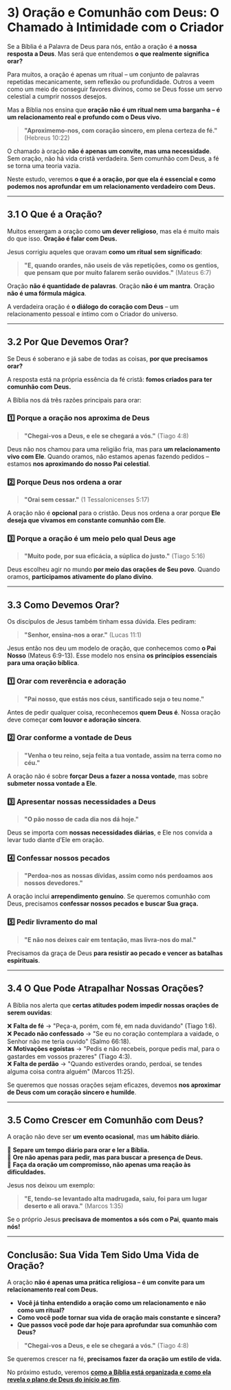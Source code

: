 # **3) Oração e Comunhão com Deus: O Chamado à Intimidade com o Criador**  

Se a Bíblia é a Palavra de Deus para nós, então a oração é **a nossa resposta a Deus**. Mas será que entendemos **o que realmente significa orar?**  

Para muitos, a oração é apenas um ritual – um conjunto de palavras repetidas mecanicamente, sem reflexão ou profundidade. Outros a veem como um meio de conseguir favores divinos, como se Deus fosse um servo celestial a cumprir nossos desejos.  

Mas a Bíblia nos ensina que **oração não é um ritual nem uma barganha – é um relacionamento real e profundo com o Deus vivo.**  

> **"Aproximemo-nos, com coração sincero, em plena certeza de fé."** (Hebreus 10:22)  

O chamado à oração **não é apenas um convite, mas uma necessidade**. Sem oração, não há vida cristã verdadeira. Sem comunhão com Deus, a fé se torna uma teoria vazia.  

Neste estudo, veremos **o que é a oração, por que ela é essencial e como podemos nos aprofundar em um relacionamento verdadeiro com Deus.**  

---

## **3.1 O Que é a Oração?**  

Muitos enxergam a oração como **um dever religioso**, mas ela é muito mais do que isso. **Oração é falar com Deus.**  

Jesus corrigiu aqueles que oravam **como um ritual sem significado**:  

> **"E, quando orardes, não useis de vãs repetições, como os gentios, que pensam que por muito falarem serão ouvidos."** (Mateus 6:7)  

Oração **não é quantidade de palavras**. Oração **não é um mantra**. Oração **não é uma fórmula mágica**.  

A verdadeira oração é **o diálogo do coração com Deus** – um relacionamento pessoal e íntimo com o Criador do universo.  

---

## **3.2 Por Que Devemos Orar?**  

Se Deus é soberano e já sabe de todas as coisas, **por que precisamos orar?**  

A resposta está na própria essência da fé cristã: **fomos criados para ter comunhão com Deus.**  

A Bíblia nos dá três razões principais para orar:  

### **1️⃣ Porque a oração nos aproxima de Deus**  

> **"Chegai-vos a Deus, e ele se chegará a vós."** (Tiago 4:8)  

Deus não nos chamou para uma religião fria, mas para **um relacionamento vivo com Ele**. Quando oramos, não estamos apenas fazendo pedidos – estamos **nos aproximando do nosso Pai celestial**.  

### **2️⃣ Porque Deus nos ordena a orar**  

> **"Orai sem cessar."** (1 Tessalonicenses 5:17)  

A oração não é **opcional** para o cristão. Deus nos ordena a orar porque **Ele deseja que vivamos em constante comunhão com Ele**.  

### **3️⃣ Porque a oração é um meio pelo qual Deus age**  

> **"Muito pode, por sua eficácia, a súplica do justo."** (Tiago 5:16)  

Deus escolheu agir no mundo **por meio das orações de Seu povo**. Quando oramos, **participamos ativamente do plano divino**.  

---

## **3.3 Como Devemos Orar?**  

Os discípulos de Jesus também tinham essa dúvida. Eles pediram:  

> **"Senhor, ensina-nos a orar."** (Lucas 11:1)  

Jesus então nos deu um modelo de oração, que conhecemos como **o Pai Nosso** (Mateus 6:9-13). Esse modelo nos ensina **os princípios essenciais para uma oração bíblica**.  

### **1️⃣ Orar com reverência e adoração**  

> **"Pai nosso, que estás nos céus, santificado seja o teu nome."**  

Antes de pedir qualquer coisa, reconhecemos **quem Deus é**. Nossa oração deve começar **com louvor e adoração sincera**.  

### **2️⃣ Orar conforme a vontade de Deus**  

> **"Venha o teu reino, seja feita a tua vontade, assim na terra como no céu."**  

A oração não é sobre **forçar Deus a fazer a nossa vontade**, mas sobre **submeter nossa vontade a Ele**.  

### **3️⃣ Apresentar nossas necessidades a Deus**  

> **"O pão nosso de cada dia nos dá hoje."**  

Deus se importa com **nossas necessidades diárias**, e Ele nos convida a levar tudo diante d’Ele em oração.  

### **4️⃣ Confessar nossos pecados**  

> **"Perdoa-nos as nossas dívidas, assim como nós perdoamos aos nossos devedores."**  

A oração inclui **arrependimento genuíno**. Se queremos comunhão com Deus, precisamos **confessar nossos pecados e buscar Sua graça.**  

### **5️⃣ Pedir livramento do mal**  

> **"E não nos deixes cair em tentação, mas livra-nos do mal."**  

Precisamos da graça de Deus **para resistir ao pecado e vencer as batalhas espirituais**.  

---

## **3.4 O Que Pode Atrapalhar Nossas Orações?**  

A Bíblia nos alerta que **certas atitudes podem impedir nossas orações de serem ouvidas**:  

❌ **Falta de fé** → "Peça-a, porém, com fé, em nada duvidando" (Tiago 1:6).  
❌ **Pecado não confessado** → "Se eu no coração contemplara a vaidade, o Senhor não me teria ouvido" (Salmo 66:18).  
❌ **Motivações egoístas** → "Pedis e não recebeis, porque pedis mal, para o gastardes em vossos prazeres" (Tiago 4:3).  
❌ **Falta de perdão** → "Quando estiverdes orando, perdoai, se tendes alguma coisa contra alguém" (Marcos 11:25).  

Se queremos que nossas orações sejam eficazes, devemos **nos aproximar de Deus com um coração sincero e humilde**.  

---

## **3.5 Como Crescer em Comunhão com Deus?**  

A oração não deve ser **um evento ocasional**, mas **um hábito diário**.  

📖 **Separe um tempo diário para orar e ler a Bíblia.**  
🙏 **Ore não apenas para pedir, mas para buscar a presença de Deus.**  
📅 **Faça da oração um compromisso, não apenas uma reação às dificuldades.**  

Jesus nos deixou um exemplo:  

> **"E, tendo-se levantado alta madrugada, saiu, foi para um lugar deserto e ali orava."** (Marcos 1:35)  

Se o próprio Jesus **precisava de momentos a sós com o Pai**, **quanto mais nós!**  

---

## **Conclusão: Sua Vida Tem Sido Uma Vida de Oração?**  

A oração **não é apenas uma prática religiosa – é um convite para um relacionamento real com Deus.**  

- **Você já tinha entendido a oração como um relacionamento e não como um ritual?**  
- **Como você pode tornar sua vida de oração mais constante e sincera?**  
- **Que passos você pode dar hoje para aprofundar sua comunhão com Deus?**  

> **"Chegai-vos a Deus, e ele se chegará a vós."** (Tiago 4:8)  

Se queremos crescer na fé, **precisamos fazer da oração um estilo de vida.**  

No próximo estudo, veremos [**como a Bíblia está organizada e como ela revela o plano de Deus do início ao fim**](panorama-biblico.md).  
